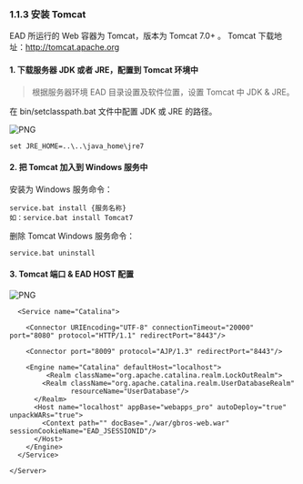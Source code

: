 ### 1.1.3 安装 Tomcat

EAD 所运行的 Web 容器为 Tomcat，版本为 Tomcat 7.0+ 。
Tomcat 下载地址：http://tomcat.apache.org

#### 1. 下载服务器 JDK 或者 JRE，配置到 Tomcat 环境中

> 根据服务器环境 EAD 目录设置及软件位置，设置 Tomcat 中 JDK & JRE。

在 bin/setclasspath.bat 文件中配置 JDK 或 JRE 的路径。

![PNG](..\images\tomcat\1.png)

```
set JRE_HOME=..\..\java_home\jre7
```

#### 2. 把 Tomcat 加入到 Windows 服务中

安装为 Windows 服务命令：

```
service.bat install {服务名称}
如：service.bat install Tomcat7
```

删除 Tomcat Windows 服务命令：

```
service.bat uninstall
```

#### 3. Tomcat 端口 & EAD HOST 配置

![PNG](..\images\tomcat\3.png)

```
  <Service name="Catalina">

    <Connector URIEncoding="UTF-8" connectionTimeout="20000" port="8080" protocol="HTTP/1.1" redirectPort="8443"/>
    
    <Connector port="8009" protocol="AJP/1.3" redirectPort="8443"/>
    
    <Engine name="Catalina" defaultHost="localhost">
    	 <Realm className="org.apache.catalina.realm.LockOutRealm">
        <Realm className="org.apache.catalina.realm.UserDatabaseRealm"
               resourceName="UserDatabase"/>
      </Realm>
      <Host name="localhost" appBase="webapps_pro" autoDeploy="true" unpackWARs="true">
        <Context path="" docBase="./war/gbros-web.war" sessionCookieName="EAD_JSESSIONID"/>  
      </Host> 
    </Engine>
  </Service>
  
</Server>

```
